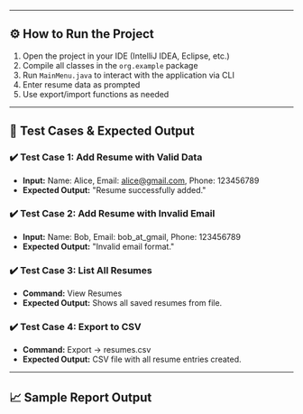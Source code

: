 
---

## ⚙️ How to Run the Project

1. Open the project in your IDE (IntelliJ IDEA, Eclipse, etc.)
2. Compile all classes in the `org.example` package
3. Run `MainMenu.java` to interact with the application via CLI
4. Enter resume data as prompted
5. Use export/import functions as needed

---

## 🧪 Test Cases & Expected Output

### ✔️ Test Case 1: Add Resume with Valid Data
- **Input:** Name: Alice, Email: alice@gmail.com, Phone: 123456789
- **Expected Output:** "Resume successfully added."

### ✔️ Test Case 2: Add Resume with Invalid Email
- **Input:** Name: Bob, Email: bob_at_gmail, Phone: 123456789
- **Expected Output:** "Invalid email format."

### ✔️ Test Case 3: List All Resumes
- **Command:** View Resumes
- **Expected Output:** Shows all saved resumes from file.

### ✔️ Test Case 4: Export to CSV
- **Command:** Export → resumes.csv
- **Expected Output:** CSV file with all resume entries created.

---

## 📈 Sample Report Output

